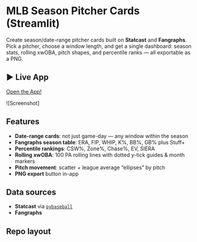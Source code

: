 # MLB Season Pitcher Cards (Streamlit)

Create season/date-range pitcher cards built on **Statcast** and **Fangraphs**. Pick a pitcher, choose a window length, and get a single dashboard: season stats, rolling xwOBA, pitch shapes, and percentile ranks — all exportable as a PNG.

## ▶️ Live App
<!-- Replace with your deployed URL -->
[Open the App!](https://mlb-season-pitcher-cards.streamlit.app/)

![Screenshot]

## Features
- **Date-range cards**: not just game-day — any window within the season
- **Fangraphs season table**: ERA, FIP, WHIP, K%, BB%, GB% plus Stuff+
- **Percentile rankings**: CSW%, Zone%, Chase%, EV, SIERA
- **Rolling xwOBA**: 100 PA rolling lines with dotted y-tick guides & month markers
- **Pitch movement**: scatter + league average “ellipses” by pitch
- **PNG export** button in-app

## Data sources
- **Statcast** via [`pybaseball`](https://github.com/jldbc/pybaseball)
- **Fangraphs**
  
## Repo layout
